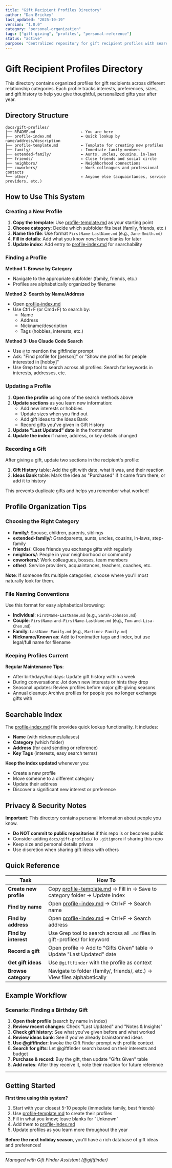 ```yaml
---
title: "Gift Recipient Profiles Directory"
author: "Dan Brickey"
last_updated: "2025-10-19"
version: "1.0.0"
category: "personal-organization"
tags: ["gift-giving", "profiles", "personal-reference"]
status: "active"
purpose: "Centralized repository for gift recipient profiles with searchable index"
---
```


# Gift Recipient Profiles Directory

This directory contains organized profiles for gift recipients across different relationship categories. Each profile tracks interests, preferences, sizes, and gift history to help you give thoughtful, personalized gifts year after year.

## Directory Structure

```
docs/gift-profiles/
├── README.md                    ← You are here
├── profile-index.md             ← Quick lookup by name/address/description
├── profile-template.md          ← Template for creating new profiles
├── family/                      ← Immediate family members
├── extended-family/             ← Aunts, uncles, cousins, in-laws
├── friends/                     ← Close friends and social circle
├── neighbors/                   ← Neighborhood connections
├── coworkers/                   ← Work colleagues and professional contacts
└── other/                       ← Anyone else (acquaintances, service providers, etc.)
```

## How to Use This System

### Creating a New Profile

1. **Copy the template**: Use [profile-template.md](profile-template.md) as your starting point
2. **Choose category**: Decide which subfolder fits best (family, friends, etc.)
3. **Name the file**: Use format `FirstName-LastName.md` (e.g., `Jane-Smith.md`)
4. **Fill in details**: Add what you know now; leave blanks for later
5. **Update index**: Add entry to [profile-index.md](profile-index.md) for searchability

### Finding a Profile

**Method 1: Browse by Category**
- Navigate to the appropriate subfolder (family, friends, etc.)
- Profiles are alphabetically organized by filename

**Method 2: Search by Name/Address**
- Open [profile-index.md](profile-index.md)
- Use Ctrl+F (or Cmd+F) to search by:
  - Name
  - Address
  - Nickname/description
  - Tags (hobbies, interests, etc.)

**Method 3: Use Claude Code Search**
- Use `@` to mention the giftfinder prompt
- Ask: "Find profile for [person]" or "Show me profiles for people interested in [hobby]"
- Use Grep tool to search across all profiles: Search for keywords in interests, addresses, etc.

### Updating a Profile

1. **Open the profile** using one of the search methods above
2. **Update sections** as you learn new information:
   - Add new interests or hobbies
   - Update sizes when you find out
   - Add gift ideas to the Ideas Bank
   - Record gifts you've given in Gift History
3. **Update "Last Updated" date** in the frontmatter
4. **Update the index** if name, address, or key details changed

### Recording a Gift

After giving a gift, update two sections in the recipient's profile:

1. **Gift History** table: Add the gift with date, what it was, and their reaction
2. **Ideas Bank** table: Mark the idea as "Purchased" if it came from there, or add it to history

This prevents duplicate gifts and helps you remember what worked!

## Profile Organization Tips

### Choosing the Right Category

- **family/**: Spouse, children, parents, siblings
- **extended-family/**: Grandparents, aunts, uncles, cousins, in-laws, step-family
- **friends/**: Close friends you exchange gifts with regularly
- **neighbors/**: People in your neighborhood or community
- **coworkers/**: Work colleagues, bosses, team members
- **other/**: Service providers, acquaintances, teachers, coaches, etc.

**Note**: If someone fits multiple categories, choose where you'll most naturally look for them.

### File Naming Conventions

Use this format for easy alphabetical browsing:
- **Individual**: `FirstName-LastName.md` (e.g., `Sarah-Johnson.md`)
- **Couple**: `FirstName-and-FirstName-LastName.md` (e.g., `Tom-and-Lisa-Chen.md`)
- **Family**: `LastName-Family.md` (e.g., `Martinez-Family.md`)
- **Nickname/Known as**: Add to frontmatter tags and index, but use legal/full name for filename

### Keeping Profiles Current

**Regular Maintenance Tips**:
- After birthdays/holidays: Update gift history within a week
- During conversations: Jot down new interests or hints they drop
- Seasonal updates: Review profiles before major gift-giving seasons
- Annual cleanup: Archive profiles for people you no longer exchange gifts with

## Searchable Index

The [profile-index.md](profile-index.md) file provides quick lookup functionality. It includes:
- **Name** (with nicknames/aliases)
- **Category** (which folder)
- **Address** (for card sending or reference)
- **Key Tags** (interests, easy search terms)

**Keep the index updated** whenever you:
- Create a new profile
- Move someone to a different category
- Update their address
- Discover a significant new interest or preference

## Privacy & Security Notes

**Important**: This directory contains personal information about people you know.

- **Do NOT commit to public repositories** if this repo is or becomes public
- Consider adding `docs/gift-profiles/` to `.gitignore` if sharing this repo
- Keep size and personal details private
- Use discretion when sharing gift ideas with others

## Quick Reference

| Task | How To |
|------|--------|
| **Create new profile** | Copy [profile-template.md](profile-template.md) → Fill in → Save to category folder → Update index |
| **Find by name** | Open [profile-index.md](profile-index.md) → Ctrl+F → Search name |
| **Find by address** | Open [profile-index.md](profile-index.md) → Ctrl+F → Search address |
| **Find by interest** | Use Grep tool to search across all `.md` files in gift-profiles/ for keyword |
| **Record a gift** | Open profile → Add to "Gifts Given" table → Update "Last Updated" date |
| **Get gift ideas** | Use `@giftfinder` with the profile as context |
| **Browse category** | Navigate to folder (family/, friends/, etc.) → View files alphabetically |

## Example Workflow

### Scenario: Finding a Birthday Gift

1. **Open their profile** (search by name in index)
2. **Review recent changes**: Check "Last Updated" and "Notes & Insights"
3. **Check gift history**: See what you've given before and what worked
4. **Review ideas bank**: See if you've already brainstormed ideas
5. **Use @giftfinder**: Invoke the Gift Finder prompt with profile context
6. **Search for gifts**: Let @giftfinder search based on their interests and budget
7. **Purchase & record**: Buy the gift, then update "Gifts Given" table
8. **Add notes**: After they receive it, note their reaction for future reference

---

## Getting Started

**First time using this system?**

1. Start with your closest 5-10 people (immediate family, best friends)
2. Use [profile-template.md](profile-template.md) to create their profiles
3. Fill in what you know; leave blanks for "Unknown"
4. Add them to [profile-index.md](profile-index.md)
5. Update profiles as you learn more throughout the year

**Before the next holiday season**, you'll have a rich database of gift ideas and preferences!

---

*Managed with Gift Finder Assistant (@giftfinder)*

